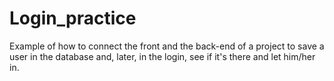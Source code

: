# Login_practice

Example of how to connect the front and the back-end of a project to save a user in the database and, later, in the login, see if it's there and let him/her in.
